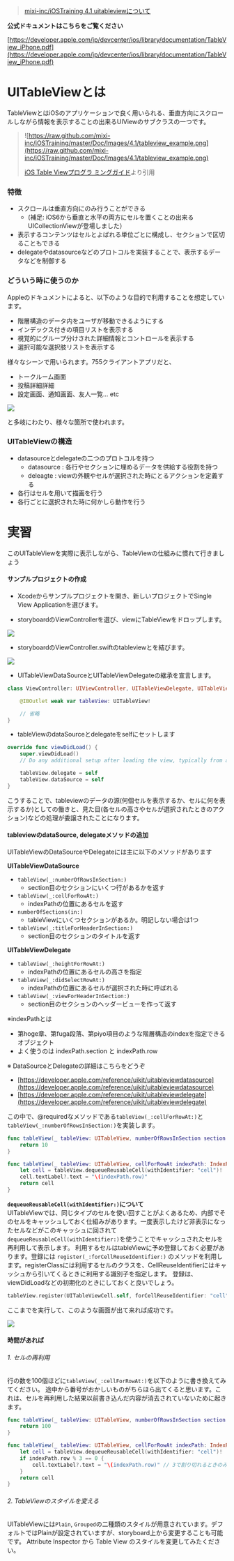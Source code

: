 > [mixi-inc/iOSTraining 4.1 uitableviewについて](https://github.com/mixi-inc/iOSTraining/wiki/4.1-UITableView%E3%81%AB%E3%81%A4%E3%81%84%E3%81%A6)

**公式ドキュメントはこちらをご覧ください**

[https://developer.apple.com/jp/devcenter/ios/library/documentation/TableView_iPhone.pdf](https://developer.apple.com/jp/devcenter/ios/library/documentation/TableView_iPhone.pdf)


# UITableViewとは

TableViewとはiOSのアプリケーションで良く用いられる、垂直方向にスクロールしながら情報を表示することの出来るUIViewのサブクラスの一つです。

> ![https://raw.github.com/mixi-inc/iOSTraining/master/Doc/Images/4.1/tableview_example.png](https://raw.github.com/mixi-inc/iOSTraining/master/Doc/Images/4.1/tableview_example.png)
>
> [iOS Table Viewプログラ
ミングガイド](https://developer.apple.com/jp/devcenter/ios/library/documentation/TableView_iPhone.pdf)より引用

### 特徴

- スクロールは垂直方向にのみ行うことができる
  - (補足: iOS6から垂直と水平の両方にセルを置くことの出来るUICollectionViewが登場しました）
- 表示するコンテンツはセルとよばれる単位ごとに構成し、セクションで区切ることもできる
- delegateやdatasourceなどのプロトコルを実装することで、表示するデータなどを制御する

### どういう時に使うのか

Appleのドキュメントによると、以下のような目的で利用することを想定しています。
- 階層構造のデータ内をユーザが移動できるようにする
- インデックス付きの項目リストを表示する
- 視覚的にグループ分けされた詳細情報とコントロールを表示する
- 選択可能な選択肢リストを表示する

様々なシーンで用いられます。755クライアントアプリだと、
- トークルーム画面
- 投稿詳細詳細
- 設定画面、通知画面、友人一覧... etc

![](./images/3_1/image1.png)

と多岐にわたり、様々な箇所で使われます。

### UITableViewの構造

- datasourceとdelegateの二つのプロトコルを持つ
  - datasource : 各行やセクションに埋めるデータを供給する役割を持つ
  - deleagte : viewの外観やセルが選択された時にとるアクションを定義する
- 各行はセルを用いて描画を行う
- 各行ごとに選択された時に何かしら動作を行う


# 実習

このUITableViewを実際に表示しながら、TableViewの仕組みに慣れて行きましょう

#### サンプルプロジェクトの作成

- Xcodeからサンプルプロジェクトを開き、新しいプロジェクトでSingle View Applicationを選びます。



- storyboardのViewControllerを選び、viewにTableViewをドロップします。

![](./images/3_1/image2.png)

- storyboardのViewController.swiftのtableviewとを結びます。

![](./images/3_1/image3.png)

- UITableViewDataSourceとUITableViewDelegateの継承を宣言します。

```swift
class ViewController: UIViewController, UITableViewDelegate, UITableViewDataSource {

    @IBOutlet weak var tableView: UITableView!

    // 省略
}
```
- tableViewのdataSourceとdelegateをselfにセットします

```swift
override func viewDidLoad() {
    super.viewDidLoad()
    // Do any additional setup after loading the view, typically from a nib.

    tableView.delegate = self
    tableView.dataSource = self
}
```
こうすることで、tableviewのデータの源(何個セルを表示するか、セルに何を表示するか)としての働きと、見た目(各セルの高さやセルが選択されたときのアクション)などの処理が委譲されたことになります。

#### tableviewのdataSource, delegateメソッドの追加
UITableViewのDataSourceやDelegateには主に以下のメソッドがあります

**UITableViewDataSource**

- `tableView(_:numberOfRowsInSection:)`
  - section目のセクションにいくつ行があるかを返す
- `tableView(_:cellForRowAt:)`
  - indexPathの位置にあるセルを返す
- `numberOfSections(in:)`
  - tableViewにいくつセクションがあるか。明記しない場合は1つ
- `tableView(_:titleForHeaderInSection:)`
  - section目のセクションのタイトルを返す


**UITableViewDelegate**

- `tableView(_:heightForRowAt:)`
  - indexPathの位置にあるセルの高さを指定
- `tableView(_:didSelectRowAt:)`
  - indexPathの位置にあるセルが選択された時に呼ばれる
- `tableView(_:viewForHeaderInSection:)`
  - section目のセクションのヘッダービューを作って返す

※indexPathとは
- 第hoge章、第fuga段落、第piyo項目のような階層構造のindexを指定できるオブジェクト
- よく使うのは indexPath.section と indexPath.row

※ DataSourceとDelegateの詳細はこちらをどうぞ
- [https://developer.apple.com/reference/uikit/uitableviewdatasource](https://developer.apple.com/reference/uikit/uitableviewdatasource)
- [https://developer.apple.com/reference/uikit/uitableviewdelegate](https://developer.apple.com/reference/uikit/uitableviewdelegate)

この中で、@requiredなメソッドである`tableView(_:cellForRowAt:)`と`tableView(_:numberOfRowsInSection:)`を実装します。

```swift
func tableView(_ tableView: UITableView, numberOfRowsInSection section: Int) -> Int {
    return 10
}

func tableView(_ tableView: UITableView, cellForRowAt indexPath: IndexPath) -> UITableViewCell {
    let cell = tableView.dequeueReusableCell(withIdentifier: "cell")!
    cell.textLabel?.text = "\(indexPath.row)"
    return cell
}
```

**`dequeueReusableCell(withIdentifier:)`について**  
UITableViewでは、同じタイプのセルを使い回すことがよくあるため、内部でそのセルをキャッシュしておく仕組みがあります。一度表示したけど非表示になったセルなどがこのキャッシュに回されて`dequeueReusableCell(withIdentifier:)`を使うことでキャッシュされたセルを再利用して表示します。
利用するセルはtableViewに予め登録しておく必要があります。登録には
`register(_:forCellReuseIdentifier:)` のメソッドを利用します。registerClassには利用するセルのクラスを、CellReuseIdentifierにはキャッシュから引いてくるときに利用する識別子を指定します。
登録は、viewDidLoadなどの初期化のときにしておくと良いでしょう。

```swift
tableView.register(UITableViewCell.self, forCellReuseIdentifier: "cell")
```

ここまでを実行して、このような画面が出て来れば成功です。

![](./images/3_1/image4.png)

#### 時間があれば

###### 1. セルの再利用

行の数を100個ほどに`tableView(_:cellForRowAt:)`を以下のように書き換えてみてください。
途中から番号がおかしいものがちらほら出てくると思います。これは、セルを再利用した結果以前書き込んだ内容が消去されていないために起きます。

```swift
func tableView(_ tableView: UITableView, numberOfRowsInSection section: Int) -> Int {
    return 100
}

func tableView(_ tableView: UITableView, cellForRowAt indexPath: IndexPath) -> UITableViewCell {
    let cell = tableView.dequeueReusableCell(withIdentifier: "cell")!
    if indexPath.row % 3 == 0 {
        cell.textLabel?.text = "\(indexPath.row)" // 3で割り切れるときのみ、textを代入
    }
    return cell
}
```

###### 2. TableViewのスタイルを変える
UITableViewには`Plain`, `Grouped`の二種類のスタイルが用意されています。デフォルトではPlainが設定されていますが、storyboard上から変更することも可能です。
Attribute Inspector から Table View のスタイルを変更してみたください。

